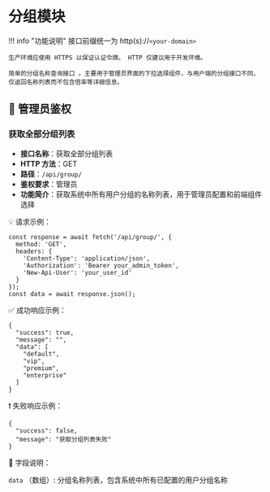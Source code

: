 # 分组模块

!!! info "功能说明"
    接口前缀统一为 http(s)://`<your-domain>`

    生产环境应使用 HTTPS 以保证认证令牌。 HTTP 仅建议用于开发环境。

    简单的分组名称查询接口 。主要用于管理员界面的下拉选择组件，与用户端的分组接口不同，仅返回名称列表而不包含倍率等详细信息。

## 🔐 管理员鉴权

### 获取全部分组列表

- **接口名称**：获取全部分组列表
- **HTTP 方法**：GET
- **路径**：`/api/group/`
- **鉴权要求**：管理员
- **功能简介**：获取系统中所有用户分组的名称列表，用于管理员配置和前端组件选择

💡 请求示例：

```
const response = await fetch('/api/group/', {  
  method: 'GET',  
  headers: {  
    'Content-Type': 'application/json',  
    'Authorization': 'Bearer your_admin_token',
    'New-Api-User': 'your_user_id'
  }  
});  
const data = await response.json();
```

✅ 成功响应示例：

```
{  
  "success": true,  
  "message": "",  
  "data": [  
    "default",  
    "vip",  
    "premium",  
    "enterprise"  
  ]  
}
```

❗ 失败响应示例：

```
{  
  "success": false,  
  "message": "获取分组列表失败"  
}
```

🧾 字段说明：

`data` （数组）: 分组名称列表，包含系统中所有已配置的用户分组名称
